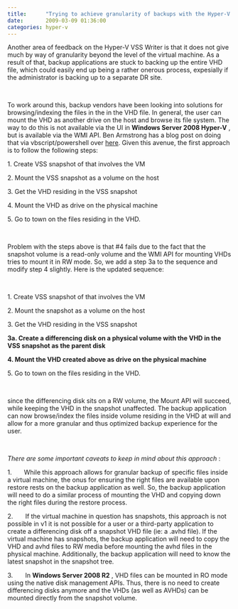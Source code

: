 ```yaml
---
title:      "Trying to achieve granularity of backups with the Hyper-V VSS Writer"
date:       2009-03-09 01:36:00
categories: hyper-v
---
```

Another area of feedback on the Hyper-V VSS Writer is that it does not give much by way of granularity beyond the level of the virtual machine. As a result of that, backup applications are stuck to backing up the entire VHD file, which could easily end up being a rather onerous process, expesially if the administrator is backing up to a separate DR site.

 

To work around this, backup vendors have been looking into solutions for browsing/indexing the files in the in the VHD file. In general, the user can mount the VHD as another drive on the host and browse its file system. The way to do this is not available via the UI in **Windows Server 2008 Hyper-V** , but is available via the WMI API. Ben Armstrong has a blog post on doing that via vbscript/powershell over [here](http://blogs.msdn.com/virtual_pc_guy/archive/2008/02/01/mounting-a-virtual-hard-disk-with-hyper-v.aspx). Given this avenue, the first approach is to follow the following steps:

1\. Create VSS snapshot of that involves the VM

2\. Mount the VSS snapshot as a volume on the host

3. Get the VHD residing in the VSS snapshot

4\. Mount the VHD as drive on the physical machine

5\. Go to town on the files residing in the VHD.

 

Problem with the steps above is that #4 fails due to the fact that the snapshot volume is a read-only volume and the WMI API for mounting VHDs tries to mount it in RW mode. So, we add a step 3a to the sequence and modify step 4 slightly. Here is the updated sequence:

 

1\. Create VSS snapshot of that involves the VM

2\. Mount the snapshot as a volume on the host

3. Get the VHD residing in the VSS snapshot

 **3a. Create a differencing disk on a physical volume with the VHD in the VSS snapshot as the parent disk**

 **4\. Mount the VHD created above as drive on the physical machine**

5\. Go to town on the files residing in the VHD.

 

since the differencing disk sits on a RW volume, the Mount API will succeed, while keeping the VHD in the snapshot unaffected. The backup application can now browse/index the files inside volume residing in the VHD at will and allow for a more granular and thus optimized backup experience for the user. 

 

 _There are some important caveats to keep in mind about this approach_ :

1.       While this approach allows for granular backup of specific files inside a virtual machine, the onus for ensuring the right files are available upon restore rests on the backup application as well. So, the backup application will need to do a similar process of mounting the VHD and copying down the right files during the restore process.

2.       If the virtual machine in question has snapshots, this approach is not possible in v1 it is not possible for a user or a third-party application to create a differencing disk off a snapshot VHD file (ie: a .avhd file). If the virtual machine has snapshots, the backup application will need to copy the VHD and avhd files to RW media before mounting the avhd files in the physical machine. Additionally, the backup application will need to know the latest snapshot in the snapshot tree. 

3.       In **Windows Server 2008 R2** , VHD files can be mounted in RO mode using the native disk management APIs. Thus, there is no need to create differencing disks anymore and the VHDs (as well as AVHDs) can be mounted directly from the snapshot volume.
